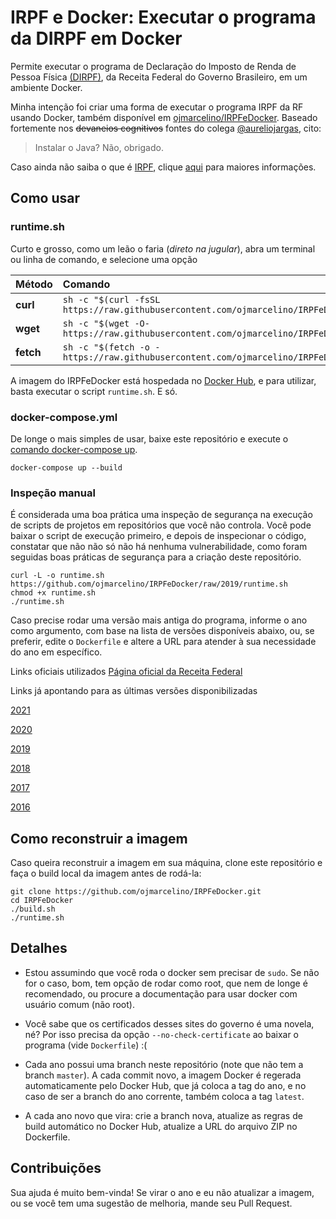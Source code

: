 # IRPF e Docker: Executar o programa da DIRPF em Docker

Permite executar o programa de Declaração do Imposto de Renda de Pessoa Física [(DIRPF)](https://www.gov.br/receitafederal/pt-br/centrais-de-conteudo/download/pgd/dirpf), da Receita Federal do Governo Brasileiro, em um ambiente Docker.

Minha intenção foi criar uma forma de executar o programa IRPF da RF usando Docker, também disponível em [ojmarcelino/IRPFeDocker](https://cloud.docker.com/u/ojmarcelino/repository/docker/ojmarcelino/irpf). Baseado fortemente nos ~~devaneios cognitivos~~ fontes do colega [@aureliojargas](https://github.com/aureliojargas), cito:

> Instalar o Java? Não, obrigado.

Caso ainda não saiba o que é [IRPF](https://bfy.tw/SLFQ), clique [aqui](https://bfy.tw/SLFQ) para maiores informações.

## Como usar

### runtime.sh

Curto e grosso, como um leão o faria (_*direto na jugular*_), abra um terminal ou linha de comando, e selecione uma opção

| Método    | Comando                                                                                           |
|:----------|:--------------------------------------------------------------------------------------------------|
| **curl**  | `sh -c "$(curl -fsSL https://raw.githubusercontent.com/ojmarcelino/IRPFeDocker/master/runtime.sh)"` |
| **wget**  | `sh -c "$(wget -O- https://raw.githubusercontent.com/ojmarcelino/IRPFeDocker/master/tools/runtime.sh)"`   |
| **fetch** | `sh -c "$(fetch -o - https://raw.githubusercontent.com/ojmarcelino/IRPFeDocker/master/tools/runtime.sh)"` |

A imagem do IRPFeDocker está hospedada no [Docker Hub](https://hub.docker.com/r/ojmarcelino/irpf), e para utilizar, basta executar o script `runtime.sh`. E só.

### docker-compose.yml

De longe o mais simples de usar, baixe este repositório e execute o [comando docker-compose up](https://docs.docker.com/compose/start/).

`docker-compose up --build`

### Inspeção manual

É considerada uma boa prática uma inspeção de segurança na execução de scripts de projetos em repositórios que você não controla. Você pode baixar o script de execução primeiro, e depois de inspecionar o código, constatar que não não só não há nenhuma vulnerabilidade, como foram seguidas boas práticas de segurança para a criação deste repositório.

    curl -L -o runtime.sh https://github.com/ojmarcelino/IRPFeDocker/raw/2019/runtime.sh
    chmod +x runtime.sh
    ./runtime.sh

Caso precise rodar uma versão mais antiga do programa, informe o ano como argumento, com base na lista de versões disponíveis abaixo, ou, se preferir, edite o `Dockerfile` e altere a URL para atender à sua necessidade do ano em específico.

Links oficiais utilizados [Página oficial da Receita Federal](https://www.gov.br/receitafederal/pt-br/centrais-de-conteudo/download/pgd/dirpf)

Links já apontando para as últimas versões disponibilizadas

[2021](https://downloadirpf.receita.fazenda.gov.br/irpf/2021/irpf/arquivos/IRPF2021-1.9.zip)

[2020](https://downloadirpf.receita.fazenda.gov.br/irpf/2020/irpf/arquivos/IRPF2020-2.2.zip)

[2019](https://downloadirpf.receita.fazenda.gov.br/irpf/2019/irpf/arquivos/IRPF2019-1.7.zip)

[2018](https://downloadirpf.receita.fazenda.gov.br/irpf/2018/irpf/arquivos/IRPF2018-1.7.zip)

[2017](https://downloadirpf.receita.fazenda.gov.br/irpf/2017/irpf/arquivos/IRPF2017-1.4.zip)

[2016](https://downloadirpf.receita.fazenda.gov.br/irpf/2016/IRPF2016-1.4.zip)

## Como reconstruir a imagem

Caso queira reconstruir a imagem em sua máquina, clone este repositório e faça o build local da imagem antes de rodá-la:

    git clone https://github.com/ojmarcelino/IRPFeDocker.git
    cd IRPFeDocker
    ./build.sh
    ./runtime.sh

## Detalhes

- Estou assumindo que você roda o docker sem precisar de `sudo`. Se não for o caso, bom, tem opção de rodar como root, que nem de longe é recomendado, ou procure a documentação para usar docker com usuário comum (não root).

- Você sabe que os certificados desses sites do governo é uma novela, né? Por isso precisa da opção `--no-check-certificate` ao baixar o programa (vide `Dockerfile`) :(

- Cada ano possui uma branch neste repositório (note que não tem a branch `master`). A cada commit novo, a imagem Docker é regerada automaticamente pelo Docker Hub, que já coloca a tag do ano, e no caso de ser a branch do ano corrente, também coloca a tag `latest`.

- A cada ano novo que vira: crie a branch nova, atualize as regras de build automático no Docker Hub, atualize a URL do arquivo ZIP no Dockerfile.

## Contribuições

Sua ajuda é muito bem-vinda! Se virar o ano e eu não atualizar a imagem, ou se você tem uma sugestão de melhoria, mande seu Pull Request.
